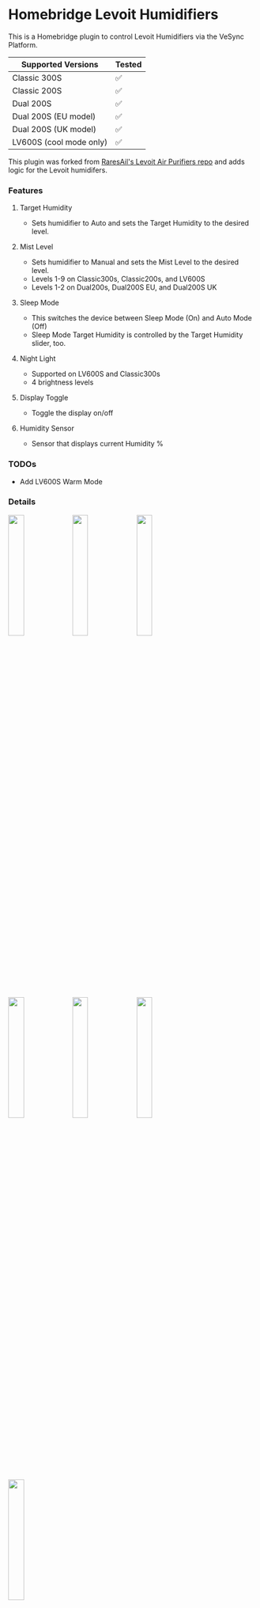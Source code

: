 # Homebridge Levoit Humidifiers

This is a Homebridge plugin to control Levoit Humidifiers via the VeSync Platform.

| Supported Versions   | Tested                           |
|----------------------| -------------------------------- |
| Classic 300S         | ✅                               |
| Classic 200S         | ✅                               |
| Dual 200S            | ✅                               |
| Dual 200S (EU model) | ✅                               |
| Dual 200S (UK model) | ✅                               |
| LV600S (cool mode only) | ✅                               |

This plugin was forked
from [RaresAil's Levoit Air Purifiers repo](https://github.com/RaresAil/homebridge-levoit-air-purifier) and adds logic
for the Levoit humidifers.

### Features

1. Target Humidity
    - Sets humidifier to Auto and sets the Target Humidity to the desired level.
    
2. Mist Level
    - Sets humidifier to Manual and sets the Mist Level to the desired level.
    - Levels 1-9 on Classic300s, Classic200s, and LV600S
    - Levels 1-2 on Dual200s, Dual200S EU, and Dual200S UK

3. Sleep Mode
   - This switches the device between Sleep Mode (On) and Auto Mode (Off)
   - Sleep Mode Target Humidity is controlled by the Target Humidity slider, too.

4. Night Light
   - Supported on LV600S and Classic300s
   - 4 brightness levels

5. Display Toggle
   - Toggle the display on/off

6. Humidity Sensor
   - Sensor that displays current Humidity %

### TODOs

* Add LV600S Warm Mode

### Details

<a href="url"><img src="https://github.com/pschroeder89/homebridge-levoit-humidifiers/blob/main/images/services2.png?raw=true" width=25% height=25%></a>
<a href="url"><img src="https://github.com/pschroeder89/homebridge-levoit-humidifiers/blob/main/images/auto.png?raw=true" width=25% height=25%></a>
<a href="url"><img src="https://github.com/pschroeder89/homebridge-levoit-humidifiers/blob/main/images/manual.png?raw=true" width=25% height=25%></a>
<a href="url"><img src="https://github.com/pschroeder89/homebridge-levoit-humidifiers/blob/main/images/display.png?raw=true" width=25% height=25%></a>
<a href="url"><img src="https://github.com/pschroeder89/homebridge-levoit-humidifiers/blob/main/images/light.png?raw=true" width=25% height=25%></a>
<a href="url"><img src="https://github.com/pschroeder89/homebridge-levoit-humidifiers/blob/main/images/sleep.png?raw=true" width=25% height=25%></a>
<a href="url"><img src="https://github.com/pschroeder89/homebridge-levoit-humidifiers/blob/main/images/services.png?raw=true" width=25% height=25%></a>


The read data is cached for 5 seconds to not trigger the rate limiter for the API. Each request is delayed by 500ms to
not trigger the rate limiter if a huge number of requests are sent.

### Configuration

- Via the Homebridge UI, enter the Homebridge VeSync Client plugin settings.
- Enter your VeSync app credentials.
- Setup the platform plugin as a child bridge for better performance
- Save and restart Homebridge.

This plugin requires your VeSync credentials as it communicates with the VeSync devices via VeSync's own API. Your
credentials are only stored in the Homebridge config and not sent to any server except VeSync's.

You can also do this directly via the homebridge config by adding your credentials to the config file under platforms.
Replace the values of `username` and `password` by your credentials.

```json
{
  "platforms": [
    {
      "name": "Levoit Humidifiers",
      "email": "email",
      "password": "password",
      "platform": "LevoitHumidifiers"
    }
  ]
}
```

### Enabling Debug Mode

In the config file, add `enableDebugMode: true`

```json
{
  "platforms": [
    {
      "name": "Levoit Humidifiers",
      "email": "email",
      "password": "password",
      "platform": "LevoitHumidifiers",
      "enableDebugMode": true
    }
  ]
}
```

### Local Development

To setup the local project, clone this repo and run the following from the root directory:

```
yarn install
```

To run locally, make sure to install Homebridge locally, and then run:

```
yarn watch
```
